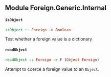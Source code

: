 ## Module Foreign.Generic.Internal

#### `isObject`

``` purescript
isObject :: Foreign -> Boolean
```

Test whether a foreign value is a dictionary

#### `readObject`

``` purescript
readObject :: Foreign -> F (Object Foreign)
```

Attempt to coerce a foreign value to an `Object`.


